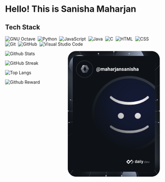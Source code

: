 # Hello! This is Sanisha Maharjan
## Tech Stack

![GNU Octave](https://img.shields.io/badge/-Octave-05122A?style=flat&logo=octave)&nbsp;
![Python](https://img.shields.io/badge/-Python-05122A?style=flat&logo=python)&nbsp;
![JavaScript](https://img.shields.io/badge/-JavaScript-05122A?style=flat&logo=javascript)&nbsp;
![Java](https://img.shields.io/badge/-Java-05122A?style=flat&logo=Java&logoColor=FFA518)&nbsp;
![C](https://img.shields.io/badge/-C-05122A?style=flat&logo=C&logoColor=A8B9CC)&nbsp;
![HTML](https://img.shields.io/badge/-HTML-05122A?style=flat&logo=HTML5)&nbsp;
![CSS](https://img.shields.io/badge/-CSS-05122A?style=flat&logo=CSS3&logoColor=1572B6)&nbsp;
![Git](https://img.shields.io/badge/-Git-05122A?style=flat&logo=git)&nbsp;
![GitHub](https://img.shields.io/badge/-GitHub-05122A?style=flat&logo=github)&nbsp;
![Visual Studio Code](https://img.shields.io/badge/-Visual%20Studio%20Code-05122A?style=flat&logo=visual-studio-code&logoColor=007ACC)&nbsp;

<p align="right">
    <a href="https://app.daily.dev/maharjansanisha">
        <img align="right" src="https://github.com/maharjansanisha/maharjansanisha/blob/main/devcard.svg" width="300" alt="Sanisha Maharjan's Dev Card" />
    </a>
</p>

![Github Stats](https://github-readme-stats.vercel.app/api?username=maharjansanisha&show_icons=true&theme=tokyonight&count_private=true)

![GitHub Streak](https://github-readme-streak-stats.herokuapp.com/?user=maharjansanisha&theme=tokyonight)

![Top Langs](https://github-readme-stats.vercel.app/api/top-langs/?username=maharjansanisha&theme=tokyonight) 

![Github Reward](https://github-profile-trophy.vercel.app/?username=maharjansanisha&theme=tokyonight)


[twitter]: https://www.twitter.com/sanshook
[facebook]: https://www.facebook.com/sanshoook
[instagram]: https://instagram.com/sansho.ok/
[snapchat]: https://snapchat.com/nochukoo/
